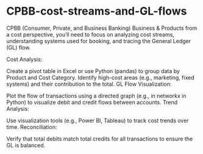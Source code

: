 # CPBB-cost-streams-and-GL-flows
CPBB (Consumer, Private, and Business Banking) Business &amp; Products from a cost perspective, you’ll need to focus on analyzing cost streams, understanding systems used for booking, and tracing the General Ledger (GL) flow.

Cost Analysis:

Create a pivot table in Excel or use Python (pandas) to group data by Product and Cost Category.
Identify high-cost areas (e.g., marketing, fixed systems) and their contribution to the total.
GL Flow Visualization:

Plot the flow of transactions using a directed graph (e.g., in networkx in Python) to visualize debit and credit flows between accounts.
Trend Analysis:

Use visualization tools (e.g., Power BI, Tableau) to track cost trends over time.
Reconciliation:

Verify that total debits match total credits for all transactions to ensure the GL is balanced.
